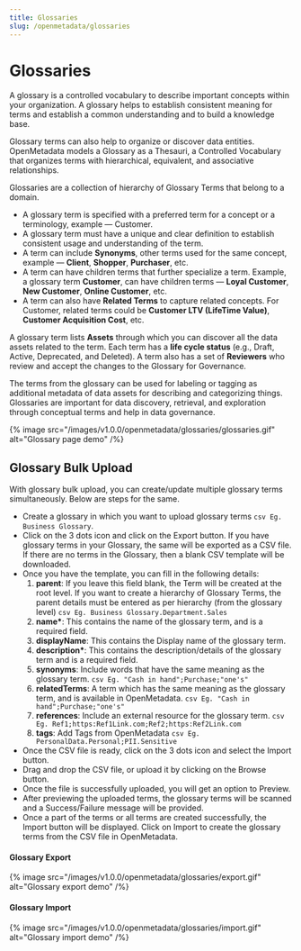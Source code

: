 ```yaml
---
title: Glossaries
slug: /openmetadata/glossaries
---
```


# Glossaries

A glossary is a controlled vocabulary to describe important concepts within your organization. A glossary helps to establish consistent meaning for terms and establish a common understanding and to build a knowledge base.

Glossary terms can also help to organize or discover data entities. OpenMetadata models a Glossary as a Thesauri, a Controlled Vocabulary that organizes terms with hierarchical, equivalent, and associative relationships.

Glossaries are a collection of hierarchy of Glossary Terms that belong to a domain.

- A glossary term is specified with a preferred term for a concept or a terminology, example — Customer.
- A glossary term must have a unique and clear definition to establish consistent usage and understanding of the term.
- A term can include **Synonyms**, other terms used for the same concept, example — **Client**, **Shopper**, **Purchaser**, etc.
- A term can have children terms that further specialize a term. Example, a glossary term **Customer**, can have children terms — **Loyal Customer**, **New Customer**, **Online Customer**, etc.
- A term can also have **Related Terms** to capture related concepts. For Customer, related terms could be **Customer LTV (LifeTime Value)**, **Customer Acquisition Cost**, etc.

A glossary term lists **Assets** through which you can discover all the data assets related to the term. Each term has a **life cycle status** (e.g., Draft, Active, Deprecated, and Deleted). A term also has a set of **Reviewers** who review and accept the changes to the Glossary for Governance.

The terms from the glossary can be used for labeling or tagging as additional metadata of data assets for describing and categorizing things. Glossaries are important for data discovery, retrieval, and exploration through conceptual terms and help in data governance.

{% image
src="/images/v1.0.0/openmetadata/glossaries/glossaries.gif"
alt="Glossary page demo"
 /%}

## Glossary Bulk Upload

With glossary bulk upload, you can create/update multiple glossary terms simultaneously. Below are steps for the same.

- Create a glossary in which you want to upload glossary terms `csv Eg. Business Glossary`.
- Click on the 3 dots icon and click on the Export button. If you have glossary terms in your Glossary, the same will be exported as a CSV file. If there are no terms in the Glossary, then a blank CSV template will be downloaded.
- Once you have the template, you can fill in the following details:
  1. **parent**: If you leave this field blank, the Term will be created at the root level. If you want to create a hierarchy of Glossary Terms, the parent details must be entered as per hierarchy (from the glossary level) `csv Eg. Business Glossary.Department.Sales`
  2. **name\***: This contains the name of the glossary term, and is a required field.
  3. **displayName**: This contains the Display name of the glossary term.
  4. **description\***: This contains the description/details of the glossary term and is a required field.
  5. **synonyms**: Include words that have the same meaning as the glossary term. `csv Eg. "Cash in hand";Purchase;"one's"`
  6. **relatedTerms**: A term which has the same meaning as the glossary term, and is available in OpenMetadata. `csv Eg. "Cash in hand";Purchase;"one's"`
  7. **references**: Include an external resource for the glossary term. `csv Eg. Ref1;https:Ref1Link.com;Ref2;https:Ref2Link.com`
  8. **tags**: Add Tags from OpenMetadata `csv Eg. PersonalData.Personal;PII.Sensitive`
- Once the CSV file is ready, click on the 3 dots icon and select the Import button.
- Drag and drop the CSV file, or upload it by clicking on the Browse button.
- Once the file is successfully uploaded, you will get an option to Preview.
- After previewing the uploaded terms, the glossary terms will be scanned and a Success/Failure message will be provided.
- Once a part of the terms or all terms are created successfully, the Import button will be displayed. Click on Import to create the glossary terms from the CSV file in OpenMetadata.

#### Glossary Export

{% image
src="/images/v1.0.0/openmetadata/glossaries/export.gif"
alt="Glossary export demo"
 /%}

#### Glossary Import

{% image
src="/images/v1.0.0/openmetadata/glossaries/import.gif"
alt="Glossary import demo"
 /%}
